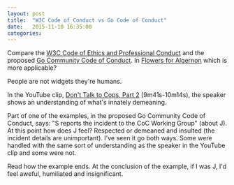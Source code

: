 ```yaml
---
layout: post
title:  "W3C Code of Conduct vs Go Code of Conduct"
date:   2015-11-10 16:35:00
categories:
---
```

Compare the [W3C Code of Ethics and Professional Conduct](http://www.w3.org/Consortium/cepc/) and the proposed [Go Community Code of Conduct](https://github.com/golang/proposal/blob/master/design/13073-code-of-conduct.md). In [Flowers for Algernon](https://en.wikipedia.org/wiki/Flowers_for_Algernon) which is more applicable?

People are not widgets they're humans.

In the YouTube clip, [Don't Talk to Cops, Part 2](http://www.youtube.com/watch?v=08fZQWjDVKE&t=9m41s) (9m41s-10m14s), the speaker shows an understanding of what's innately demeaning.

Part of one of the examples, in the proposed Go Community Code of Conduct, says: "S reports the incident to the CoC Working Group" (about J). At this point how does J feel? Respected or demeaned and insulted (the incident details are unimportant). I've seen it go both ways. Some were handled with the same sort of understanding as the speaker in the YouTube clip and some were not.

Read how the example ends. At the conclusion of the example, if I was J, I'd feel aweful,  humiliated and insignificant.
